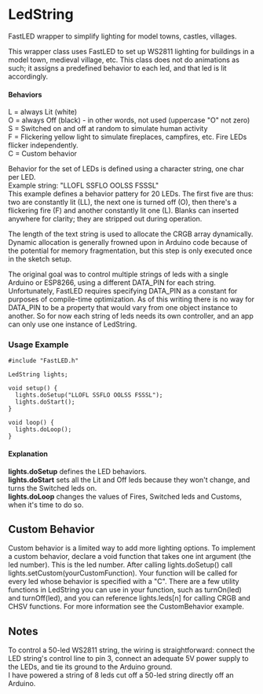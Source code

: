 # LedString
FastLED wrapper to simplify lighting for model towns, castles, villages.

This wrapper class uses FastLED to set up WS2811 lighting for buildings in a model town, medieval village, etc. 
This class does not do animations as such; it assigns a predefined behavior to each led, and that led is lit accordingly.

#### Behaviors
L = always Lit (white)  
O = always Off (black) - in other words, not used (uppercase "O" not zero)  
S = Switched on and off at random to simulate human activity  
F = Flickering yellow light to simulate fireplaces, campfires, etc. Fire LEDs flicker independently.   
C = Custom behavior

Behavior for the set of LEDs is defined using a character string, one char per LED.  
Example string: "LLOFL SSFLO OOLSS FSSSL"  
This example defines a behavior pattery for 20 LEDs. The first five are thus: two are constantly lit (LL), the next one is turned off (O), then there's a flickering fire (F) and another constantly lit one (L). 
Blanks can inserted anywhere for clarity; they are stripped out during operation.
  
The length of the text string is used to allocate the CRGB array dynamically. Dynamic allocation is generally frowned upon 
in Arduino code because of the potential for memory fragmentation, but this step is only executed once in the sketch setup.

The original goal was to control multiple strings of leds with a single Arduino or ESP8266, using a different DATA_PIN for each string. Unfortunately, FastLED requires specifying DATA_PIN as a constant for purposes of compile-time optimization. 
As of this writing there is no way for DATA_PIN to be a property that would vary from one object instance to another. 
So for now each string of leds needs its own controller, and an app can only use one instance of LedString. 

### Usage Example

```
#include "FastLED.h"

LedString lights;

void setup() {
  lights.doSetup("LLOFL SSFLO OOLSS FSSSL");
  lights.doStart();
} 

void loop() {
  lights.doLoop();
}
```

#### Explanation
**lights.doSetup** defines the LED behaviors.  
**lights.doStart** sets all the Lit and Off leds because they won't change, and turns the Switched leds on.  
**lights.doLoop**  changes the values of Fires, Switched leds and Customs, when it's time to do so.

## Custom Behavior
Custom behavior is a limited way to add more lighting options. To implement a custom behavior, declare a void function that takes one int argument (the led number). This is the led number. After calling lights.doSetup() call lights.setCustom(yourCustomFunction). Your function will be called for every led whose behavior is specified with a "C". There are a few utility functions in LedString you can use in your function, such as turnOn(led) and turnOff(led), and you can reference lights.leds[n] for calling CRGB and CHSV functions. For more information see the CustomBehavior example.  

## Notes
To control a 50-led WS2811 string, the wiring is straightforward: connect the LED string's control line to pin 3, connect an adequate 5V power supply to the LEDs, and tie its ground to the Arduino ground.  
I have powered a string of 8 leds cut off a 50-led string directly off an Arduino. 
